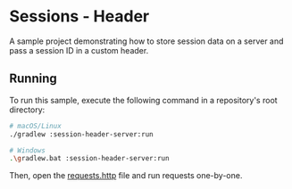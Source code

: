 # Sessions - Header
A sample project demonstrating how to store session data on a server and pass a session ID in a custom header.

## Running
To run this sample, execute the following command in a repository's root directory:
```bash
# macOS/Linux
./gradlew :session-header-server:run

# Windows
.\gradlew.bat :session-header-server:run
```

Then, open the [requests.http](requests.http) file and run requests one-by-one.